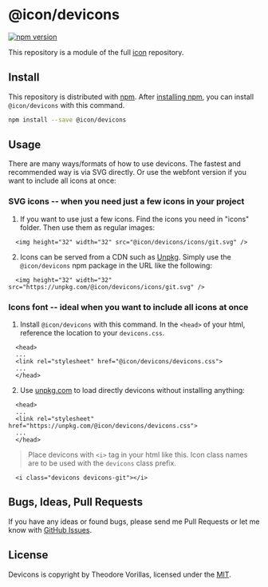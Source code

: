 # @icon/devicons

[![npm version](https://img.shields.io/npm/v/@icon/devicons.svg)](https://www.npmjs.org/package/@icon/devicons)

This repository is a module of the full [icon][icon] repository.

## Install

This repository is distributed with [npm]. After [installing npm][install-npm], you can install `@icon/devicons` with this command.

```bash
npm install --save @icon/devicons
```

## Usage

There are many ways/formats of how to use devicons. The fastest and recommended way is via SVG directly. Or use the webfont version if you want to include all icons at once:

### SVG icons -- when you need just a few icons in your project

  1. If you want to use just a few icons. Find the icons you need in "icons" folder. Then use them as regular images:

```
  <img height="32" width="32" src="@icon/devicons/icons/git.svg" />
```

  2. Icons can be served from a CDN such as [Unpkg][Unpkg]. Simply use the `@icon/devicons` npm package in the URL like the following:

```
  <img height="32" width="32" src="https://unpkg.com/@icon/devicons/icons/git.svg" />
```

### Icons font -- ideal when you want to include all icons at once

  1. Install `@icon/devicons` with this command. In the `<head>` of your html, reference the location to your `devicons.css`.

```
  <head>
  ...
  <link rel="stylesheet" href="@icon/devicons/devicons.css">
  ...
  </head>
```

  2. Use [unpkg.com][Unpkg] to load directly devicons without installing anything:

```
  <head>
  ...
  <link rel="stylesheet" href="https://unpkg.com/@icon/devicons/devicons.css">
  ...
  </head>
```

> Place devicons with `<i>` tag in your html like this. Icon class names are to be used with the `devicons` class prefix.

```
  <i class="devicons devicons-git"></i>
```


## Bugs, Ideas, Pull Requests

If you have any ideas or found bugs, please send me Pull Requests or let me know with [GitHub Issues][github issues].

## License

Devicons is copyright by Theodore Vorillas, licensed under the [MIT][license].

[license]: https://opensource.org/licenses/MIT
[icon]: https://github.com/thecreation/icons
[npm]: https://www.npmjs.com/
[install-npm]: https://docs.npmjs.com/getting-started/installing-node
[sass]: http://sass-lang.com/
[github issues]: https://github.com/thecreation/icons/issues
[Unpkg]: https://unpkg.com
